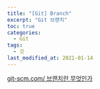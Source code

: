 ```yaml
---
title: "[Git] Branch"
excerpt: "Git 브랜치"
toc: true
categories: 
  - Git
tags: 
  - 깃
last_modified_at: 2021-01-14
---
```


[<U>git-scm.com/ 브랜치란 무엇인가</U>](https://git-scm.com/book/ko/v2/Git-%EB%B8%8C%EB%9E%9C%EC%B9%98-%EB%B8%8C%EB%9E%9C%EC%B9%98%EB%9E%80-%EB%AC%B4%EC%97%87%EC%9D%B8%EA%B0%80)

